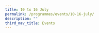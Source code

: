 ```yaml
---
title: 10 to 16 July
permalink: /programmes/events/10-16-july/
description: ""
third_nav_title: Events
---
```

